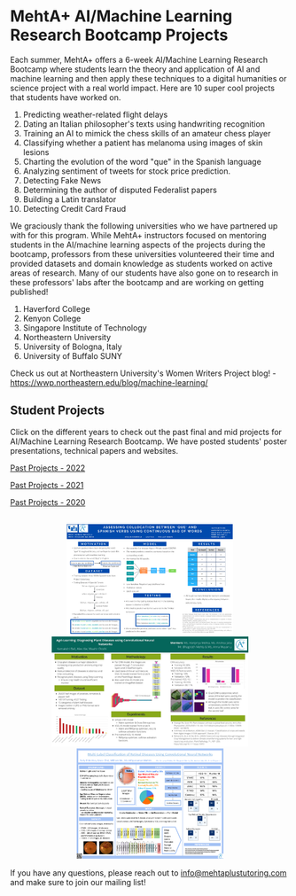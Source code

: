 # MehtA+ AI/Machine Learning Research Bootcamp Projects

Each summer, MehtA+ offers a 6-week AI/Machine Learning Research Bootcamp where students learn the theory and application of AI and machine learning and then apply these techniques to a digital humanities or science project with a real world impact. Here are 10 super cool projects that students have worked on. 

1) Predicting weather-related flight delays
2) Dating an Italian philosopher's texts using handwriting recognition
3) Training an AI to mimick the chess skills of an amateur chess player
4) Classifying whether a patient has melanoma using images of skin lesions
5) Charting the evolution of the word "que" in the Spanish language 
6) Analyzing sentiment of tweets for stock price prediction. 
7) Detecting Fake News
8) Determining the author of disputed Federalist papers
9) Building a Latin translator
10) Detecting Credit Card Fraud 


We graciously thank the following universities who we have partnered up with for this program. While MehtA+ instructors focused on mentoring students in the AI/machine learning aspects of the projects during the bootcamp, professors from these universities volunteered their time and provided datasets and domain knowledge as students worked on active areas of research. Many of our students have also gone on to research in these professors' labs after the bootcamp and are working on getting published!

1) Haverford College
2) Kenyon College
3) Singapore Institute of Technology
4) Northeastern University
5) University of Bologna, Italy
6) University of Buffalo SUNY 

Check us out at Northeastern University's Women Writers Project blog! - https://wwp.northeastern.edu/blog/machine-learning/

## Student Projects 
Click on the different years to check out the past final and mid projects for AI/Machine Learning Research Bootcamp. We have posted students' poster presentations, technical papers and websites. 


[Past Projects - 2022](2022)

[Past Projects - 2021](2021)

[Past Projects - 2020](2020)


<p align="center">
<br>
  <img style="width:300px;"src="2022/Spanish.png" />
  <img style="width:355px;"src="2022/AgriLearning.jpeg" />
  <img style="width:265px;"src="2022/Retinal.png" />
<br>
</p>


If you have any questions, please reach out to info@mehtaplustutoring.com and make sure to join our mailing list!
